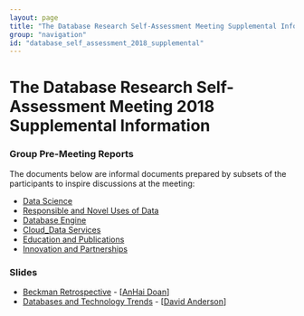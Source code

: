 ```yaml
---
layout: page
title: "The Database Research Self-Assessment Meeting Supplemental Information"
group: "navigation"
id: "database_self_assessment_2018_supplemental"
---
```


# The Database Research Self-Assessment Meeting 2018 Supplemental Information


### **Group Pre-Meeting Reports**

The documents below are informal documents prepared by subsets of the participants to inspire discussions at the meeting:

- [Data Science](DataScience.pdf)
- [Responsible and Novel Uses of Data](ResponsibleAndNovelUsesOfData.pdf)
- [Database Engine](DatabaseEngine.pdf)
- [Cloud_Data Services](CloudDataServices.pdf)
- [Education and Publications](EducationAndPublications.pdf)
- [Innovation and Partnerships](InnovationAndPartnerships.pdf)

### **Slides**
- [Beckman Retrospective](http://pages.cs.wisc.edu/~anhai/db-initiatives/anhai-seattle-workshop2019-v2.pdf) - [[AnHai Doan](http://pages.cs.wisc.edu/~anhai/)]
- [Databases and Technology Trends](Databases_and_Technology_Trends_2018_dga.pdf) - [[David Anderson](http://www.cs.cmu.edu/~dga/)]
